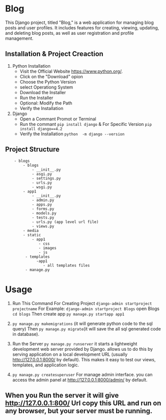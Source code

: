 # Blog

 This Django project, titled "Blog," is a web application for managing blog posts and user profiles. It includes features for creating, viewing, updating, and deleting blog posts, as well as user registration and profile management.

## Installation & Project Creaction

1. Python Installation
    - Visit the Official Website  https://www.python.org/.
    - Click on the "Download" opion
    - Choose the Python Version
    - select Operationg System
    - Download the Installer
    - Run the Installer
    - Optional: Modify the Path
    - Verify the Installation
2. Django
   - Open a Commant Promot or Terminal
   - Run the commant ```pip install django```  &  For Specific Version ```pip install django==4.2```
   - Verify the Installation  ```python  -m django --version```


## Project Structure
        - blogs
            - blogs
                - __init__.py
                - asgi.py
                - settings.py
                - urls.py
                - wsgi.py
            - app1
                - __init__.py
                - admin.py
                - apps.py
                - forms.py
                - models.py
                - tests.py
                - urls.py (app level url file)
                - views.py
            - media
            - static
                - app1
                   - css
                   - images
                   - js
             - templates
                  -app1
                     - all templates files
             - manage.py


# Usage

1. Run This Command For Creating Project  ```django-admin startproject projectname``` For Example: ```django-admin startproject Blogs``` open Blogs ```cd blogs``` Then create app ```py manage.py startapp app1```

  
2. ```py manage.py makemigrations``` (it will generate python code to the sql query) Then ```py manage.py migrate```(it will save the all sql generated code in database).
  
3. Run the  Server ```py manage.py runserver``` it starts a lightweight development web server provided by Django.
allows us to do this by serving  application on a local development URL (usually http://127.0.0.1:8000/ by default). This makes it easy to test our views, templates, and application logic.

4. ```py manage.py createsuperuser``` For manage admin interface. you can access the admin panel at http://127.0.0.1:8000/admin/ by default.

 ##  When you Run the server it will give http://127.0.0.1:800/ Url copy this URL and run on any  browser, but your server must be running.
 
